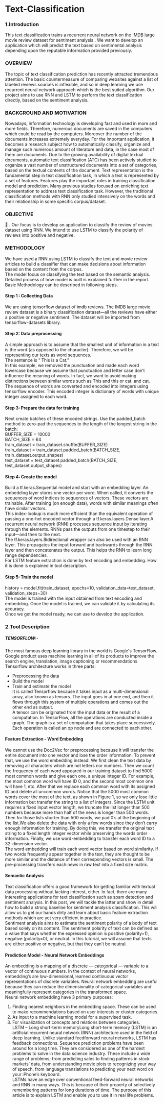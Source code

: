 # Text-Classification
### 1.Introduction
This text classification trains a recurrent neural network on the IMDB large movie review dataset for
sentiment analysis . We want to develop an application which will predict the text based on sentimental
analysis depending upon the reputable information provided previously.
### OVERVIEW
The topic of text classification prediction has recently attracted tremendous attention. The
basic countermeasure of comparing websites against a list of labeled reviews sources is inflexible, and
so in deep learning we use recurrent neural network approach which is the best suited algorithm. Our
project aims to use RNN and LSTM to perform the text classification directly, based on the sentiment
analysis.
### BACKGROUND AND MOTIVATION
Nowadays, information technology is developing fast and used in more and more fields.
Therefore, numerous documents are saved in the computers which could be read by the computers.
Moreover the number of the documents increases extremely everyday. For the important application,
it becomes a research subject how to automatically classify, organize and manage such numerous
amount of literature and data, in the case most of them are documents. Due to the growing availability
of digital textual documents, automatic text classification (ATC) has been actively studied to organize
a vast number of unstructured documents into a set of categories, based on the textual contents of the
document. Text representation is the fundamental step in text classification task, in which a text is
represented by a set of features. Features play the important roles in training classification model and
prediction. Many previous studies focused on enriching text representation to address text
classification task. However, the traditional classification methods with RNN only studied intensively
on the words and their relationship in some specific corpus/dataset.
### OBJECTIVE

. Our focus is to develop an application to classify the review of movies dataset using RNN. We
intend to use LSTM to classify the polarity of reviews into positive and negative.

### METHODOLOGY
We have used a RNN using LSTM to classify the text and movie review articles to build a classifier that
can make decisions about information based on the content from the corpus. </br>The model focus on
classifying the text based on the semantic analysis. 
Detailed process of how model is built is explained further in the report.</br>
Basic Methodology can be described in following steps.</br>
#### Step 1 : Collecting Data</br>
We are using tensorflow dataset of imdb reviews. The IMDB large movie review dataset is a
binary classification dataset—all the reviews have either a positive or negative sentiment. The
dataset will be imported from tensorflow-datasets library.</br>
#### Step 2: Data preprocessing</br>
A simple approach is to assume that the smallest unit of information in a text is the word (as
opposed to the character). Therefore, we will be representing our texts as word sequences.</br>
The sentence is “ This is a Cat.”</br>
In this example, we removed the punctuation and made each word lowercase because we assume
that punctuation and letter case don’t influence the meaning of words. In fact, we want to avoid
making distinctions between similar words such as This and this or cat. and cat.
The sequence of words are converted and encoded into integers using tensorflow encoder. This
encoded integer is dictionary of words with unique integer assigned to each word.</br>
#### Step 3: Prepare the data for training</br>
Next create batches of these encoded strings. Use the padded_batch method to zero-pad the
sequences to the length of the longest string in the batch:</br>
BUFFER_SIZE = 10000</br>
BATCH_SIZE = 64</br>
train_dataset = train_dataset.shuffle(BUFFER_SIZE)</br>
train_dataset = train_dataset.padded_batch(BATCH_SIZE, train_dataset.output_shapes)</br>
test_dataset = test_dataset.padded_batch(BATCH_SIZE, test_dataset.output_shapes)</br>
#### Step 4: Create the model</br>
Build a tf.keras.Sequential model and start with an embedding layer. An embedding layer stores
one vector per word. When called, it converts the sequences of word indices to sequences of
vectors. These vectors are trainable. After training (on enough data), words with similar meanings
often have similar vectors.</br>
This index-lookup is much more efficient than the equivalent operation of passing a one-hot
encoded vector through a tf.keras.layers.Dense layer.A recurrent neural network (RNN) processes sequence input by iterating through the elements.
RNNs pass the outputs from one timestep to their input—and then to the next.</br>
The tf.keras.layers.Bidirectional wrapper can also be used with an RNN layer. This propagates the
input forward and backwards through the RNN layer and then concatenates the output. This helps
the RNN to learn long range dependencies.</br>
For LSTM feature extraction is done by text encoding and embedding. How it is done is explained
in tool description.</br>
#### Step 5: Train the model</br>
history = model.fit(train_dataset, epochs=10,
validation_data=test_dataset,
validation_steps=30)</br>
The model is trained with the input obtained from text encoding and embedding. Once the model
is trained, we can validate it by calculating its accuracy.</br>
Once we get the model ready, we can use to develop the application.
### 2.Tool Description
##### TENSORFLOW:-
The most famous deep learning library in the world is Google's TensorFlow. Google product uses
machine learning in all of its products to improve the search engine, translation, image captioning or
recommendations.
Tensorflow architecture works in three parts:</br>
- Preprocessing the data</br>
- Build the model</br>
- Train and estimate the model</br>
It is called Tensorflow because it takes input as a multi-dimensional array, also known as tensors.
The input goes in at one end, and then it flows through this system of multiple operations and
comes out the other end as output.</br>
A tensor can be originated from the input data or the result of a computation. In TensorFlow, all
the operations are conducted inside a graph. The graph is a set of computation that takes place
successively. Each operation is called an op node and are connected to each other.</br>
#### Feature Extraction - Word Embedding
We cannot use the Doc2Vec for preprocessing because it will transfer the entire document
into one vector and lose the order information. To prevent that, we use the word embedding
instead. We first clean the text data by removing all characters which are not letters nor numbers.
Then we count the frequency of each word appeared in our training dataset to find 5000 most
common words and give each one, a unique integer ID. For example, the most common word will
have ID 0, and the second most common one will have 1, etc. After that we replace each common
word with its assigned ID and delete all uncommon words. Notice that the 5000 most common
words cover the most of the text, as shown in Figure 1, so we only lose little information but
transfer the string to a list of integers. Since the LSTM unit requires a fixed input vector length,
we truncate the list longer than 500 numbers because more than half of the news is longer than
500 words. Then for those lists shorter than 500 words, we pad 0’s at the beginning of the list.We also delete the data with only a few words since they don’t carry enough information
for training. By doing this, we transfer the original text string to a fixed length integer vector while
preserving the words order information. Finally, we use word-embedding to transfer each word ID
to a 32-dimension vector.</br>
The word embedding will train each word vector based on word similarity. If two words
frequently appear together in the text, they are thought to be more similar and the distance of their
corresponding vectors is small. The pre-processing transfers each news in raw text into a fixed
size matrix.
#### Semantic Analysis

Text classification offers a good framework for getting familiar with textual data processing
without lacking interest, either. In fact, there are many interesting applications for text classification
such as spam detection and sentiment analysis. In this post, we will tackle the latter and show in
detail how to build a strong baseline for sentiment analysis classification. This will allow us to get
our hands dirty and learn about basic feature extraction methods which are yet very efficient in
practice.</br>
Sentiment analysis aims to estimate the sentiment polarity of a body of text based solely
on its content. The sentiment polarity of text can be defined as a value that says whether the
expressed opinion is positive (polarity=1), negative (polarity=0), or neutral. In this tutorial, we
will assume that texts are either positive or negative, but that they can’t be neutral.</br>
#### Prediction Model - Neural Network Embeddings
An embedding is a mapping of a discrete — categorical — variable to a vector of continuous
numbers. In the context of neural networks, embedding’s are low-dimensional, learned continuous
vector representations of discrete variables. Neural network embedding are useful because they
can reduce the dimensionality of categorical variables and meaningfully represent categories in
the transformed space.</br>
Neural network embedding have 3 primary purposes:</br>
1. Finding nearest neighbors in the embedding space. These can be used to make
recommendations based on user interests or cluster categories.
2. As input to a machine learning model for a supervised task.</br>
3. For visualization of concepts and relations between categories.</br>
LSTM – Long short-term memoryLong short-term memory (LSTM) is an artificial recurrent neural network (RNN) architecture
used in the field of deep learning. Unlike standard feedforward neural networks, LSTM has
feedback connections. Sequence prediction problems have been around for a long time. They are
considered as one of the hardest problems to solve in the data science industry. These include a
wide range of problems; from predicting sales to finding patterns in stock markets’ data, from
understanding movie plots to recognizing your way of speech, from language translations to
predicting your next word on your iPhone’s keyboard.</br>
LSTMs have an edge over conventional feed-forward neural networks and RNN in many ways.
This is because of their property of selectively remembering patterns for long durations of time.
The purpose of this article is to explain LSTM and enable you to use it in real life problems.
